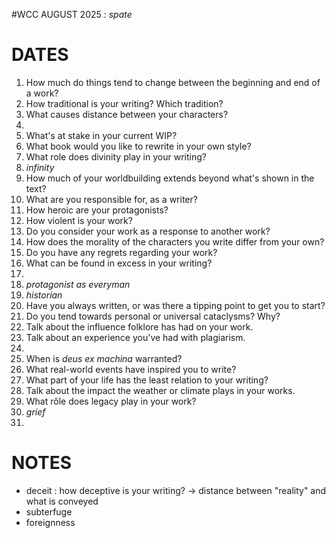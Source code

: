 #WCC AUGUST 2025 : *spate*
<!-- Atra-ḫasīs -->

# DATES
1. How much do things tend to change between the beginning and end of a work?
2. How traditional is your writing? Which tradition?
3. What causes distance between your characters?
4. 
5. What's at stake in your current WIP?
6. What book would you like to rewrite in your own style?
7. What role does divinity play in your writing?
8. *infinity*
9. How much of your worldbuilding extends beyond what's shown in the text?
10. What are you responsible for, as a writer?
11. How heroic are your protagonists?
12. How violent is your work?
13. Do you consider your work as a response to another work?
14. How does the morality of the characters you write differ from your own?
15. Do you have any regrets regarding your work?
16. What can be found in excess in your writing?
17. 
18. *protagonist as everyman*
19. *historian*
20. Have you always written, or was there a tipping point to get you to start?
21. Do you tend towards personal or universal cataclysms? Why?
22. Talk about the influence folklore has had on your work.
23. Talk about an experience you've had with plagiarism.
24. 
25. When is *deus ex machina* warranted?
26. What real-world events have inspired you to write?
27. What part of your life has the least relation to your writing?
28. Talk about the impact the weather or climate plays in your works.
29. What rôle does legacy play in your work?
30. *grief*
31. 

# NOTES
- deceit : how deceptive is your writing? → distance between "reality" and what is conveyed
- subterfuge
- foreignness

